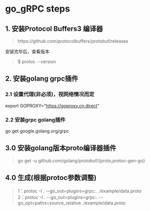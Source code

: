 # go_gRPC steps

## 1. 安装Protocol Buffers3 编译器
<blockquote>https://github.com/protocolbuffers/protobuf/releases</blockquote>
安装完毕后，查看版本
<blockquote>$ protoc --version</blockquote>

## 2. 安装golang grpc插件

### 2.1 设置代理(非必须)，视网络情况而定
export GOPROXY="https://goproxy.cn,direct"

### 2.2 安装grpc golang插件
go get google.golang.org/grpc

## 3.0 安装golang版本proto编译器插件
<blockquote>go get -u github.com/golang/protobuf/{proto,protoc-gen-go}</blockquote>

## 4.0 生成(根据protoc参数调整)
<blockquote>
1：protoc -I . --go_out=plugins=grpc:. ./example/data.proto <br />
2：protoc -I . --go_out=plugins=grpc:. --go_opt=paths=source_relative ./example/data.proto
</blockquote>

